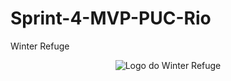 # Sprint-4-MVP-PUC-Rio
Winter Refuge

<p align="center">
  <img src=".image/logo_Winter_Refuge.png" alt="Logo do Winter Refuge">
</p>
